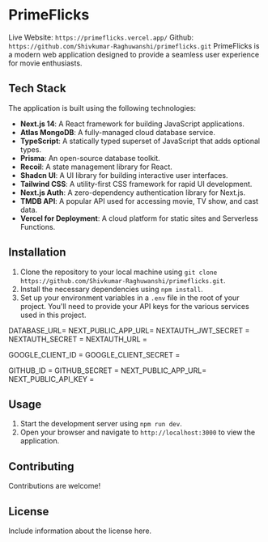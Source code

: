 # PrimeFlicks
Live Website: `https://primeflicks.vercel.app/`
Github: `https://github.com/Shivkumar-Raghuwanshi/primeflicks.git`
PrimeFlicks is a modern web application designed to provide a seamless user experience for movie enthusiasts. 

## Tech Stack

The application is built using the following technologies:

- **Next.js 14**: A React framework for building JavaScript applications.
- **Atlas MongoDB**: A fully-managed cloud database service.
- **TypeScript**: A statically typed superset of JavaScript that adds optional types.
- **Prisma**: An open-source database toolkit.
- **Recoil**: A state management library for React.
- **Shadcn UI**: A UI library for building interactive user interfaces.
- **Tailwind CSS**: A utility-first CSS framework for rapid UI development.
- **Next.js Auth**: A zero-dependency authentication library for Next.js.
- **TMDB API**: A popular API used for accessing movie, TV show, and cast data.
- **Vercel for Deployment**: A cloud platform for static sites and Serverless Functions.
## Installation

1. Clone the repository to your local machine using `git clone https://github.com/Shivkumar-Raghuwanshi/primeflicks.git`.
2. Install the necessary dependencies using `npm install`.
3. Set up your environment variables in a `.env` file in the root of your project. You'll need to provide your API keys for the various services used in this project.

DATABASE_URL=
NEXT_PUBLIC_APP_URL=
NEXTAUTH_JWT_SECRET = 
NEXTAUTH_SECRET = 
NEXTAUTH_URL = 

GOOGLE_CLIENT_ID = 
GOOGLE_CLIENT_SECRET = 

GITHUB_ID = 
GITHUB_SECRET = 
NEXT_PUBLIC_APP_URL=
NEXT_PUBLIC_API_KEY =

## Usage

1. Start the development server using `npm run dev`.
2. Open your browser and navigate to `http://localhost:3000` to view the application.

## Contributing

Contributions are welcome!

## License

Include information about the license here.
